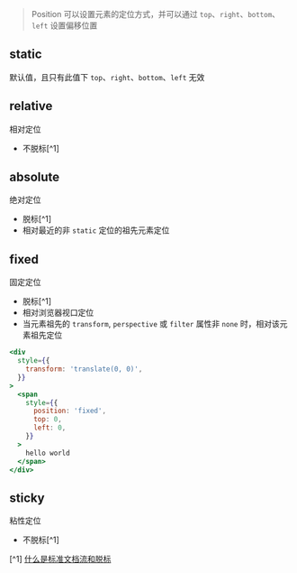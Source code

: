 > Position 可以设置元素的定位方式，并可以通过 `top`、`right`、`bottom`、`left` 设置偏移位置

## static

默认值，且只有此值下 `top`、`right`、`bottom`、`left` 无效

## relative

相对定位

- 不脱标[^1]

## absolute

绝对定位

- 脱标[^1]
- 相对最近的非 `static` 定位的祖先元素定位

## fixed

固定定位

- 脱标[^1]
- 相对浏览器视口定位
- 当元素祖先的 `transform`, `perspective` 或 `filter` 属性非 `none` 时，相对该元素祖先定位

```jsx live
<div
  style={{
    transform: 'translate(0, 0)',
  }}
>
  <span
    style={{
      position: 'fixed',
      top: 0,
      left: 0,
    }}
  >
    hello world
  </span>
</div>
```

## sticky

粘性定位

- 不脱标[^1]

[^1] [什么是标准文档流和脱标](/CSS/什么是标准文档流和脱标)
